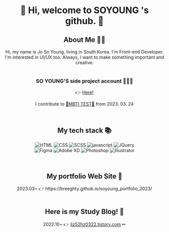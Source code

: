 <div align=center> <h1> 📌 Hi, welcome to SOYOUNG 's github. 👋</h1></div>

<div align=center><h2>About Me 👩‍🦰</h2></div>
<div align=center>Hi, my name is Jo So Young, living in South Korea. I'm Front-end Developer. <br>
I'm interested in UI/UX too. Always, I want to make something important and creative.</div>

<br>

<div align=center>
  <h3>SO YOUNG'S side project account 👩‍🦰✨</h3>
  👉 <a href="https://github.com/soySoSoy">Here!</a>
  <p>I contribute to <a href="https://ayyb.github.io/mbti/">💙MBTI TEST💙</a> from 2023. 03. 24</p>
</div>
  
<br>

<div align=center><h2>My tech stack 📚</h2></div>

<div align=center>
  
![HTML](https://img.shields.io/badge/HTML5-E34F26?style=flat-square&logo=HTML5&logoColor=white)
![CSS](https://img.shields.io/badge/CSS3-1572B6?style=flat-square&logo=CSS3&logoColor=white)
![SCSS](https://img.shields.io/badge/Sass-CC6699?style=flat-square&logo=Sass&logoColor=white)
![javascript](https://img.shields.io/badge/JavaScript-F7DF1E?style=flat-square&labelColor=F7DF1E&logo=JavaScript&logoColor=black)
![JQuery](https://img.shields.io/badge/jQuery-0769AD?style=flat-square&logo=jQuery&logoColor=black)
<br>
![Figma](https://img.shields.io/badge/Figma-F24E1E?style=flat-square&logo=Figma&logoColor=white)
![Adobe XD](https://img.shields.io/badge/AdobeXD-FF61F6?style=flat-square&logo=AdobeXD&logoColor=white)
![Photoshop](https://img.shields.io/badge/Photoshop-31A8FF?style=flat-square&logo=AdobePhotoshop&logoColor=white)
![Illustrator](https://img.shields.io/badge/Illustrator-FF9A00?style=flat-square&logo=AdobeIllustrator&logoColor=white)
  
</div>

<br>

<div align=center><h2>My portfolio Web Site 💛</h2></div>
<div align=center>
2023.03~ 👉  https://breeghty.github.io/soyoung_portfolio_2023/
</div>

<br>

<div align=center><h2>Here is my Study Blog! 🧡</h2></div>
<div align=center>

  2022.10~ 👉 [liz52hz0322.tistory.com](https://liz52hz0322.tistory.com/)  ✏

</div>

